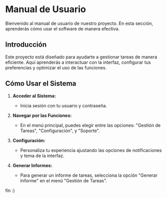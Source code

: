 # Manual de Usuario

Bienvenido al manual de usuario de nuestro proyecto. En esta sección, aprenderás cómo usar el software de manera efectiva.

## Introducción

Este proyecto está diseñado para ayudarte a gestionar tareas de manera eficiente. Aquí aprenderás a interactuar con la interfaz, configurar tus preferencias y optimizar el uso de las funciones.

## Cómo Usar el Sistema

1. **Acceder al Sistema:**
   - Inicia sesión con tu usuario y contraseña.
   
2. **Navegar por las Funciones:**
   - En el menú principal, puedes elegir entre las opciones: "Gestión de Tareas", "Configuración", y "Soporte".

3. **Configuración:**
   - Personaliza tu experiencia ajustando las opciones de notificaciones y tema de la interfaz.

4. **Generar Informes:**
   - Para generar un informe de tareas, selecciona la opción "Generar Informe" en el menú "Gestión de Tareas".

fin :)
